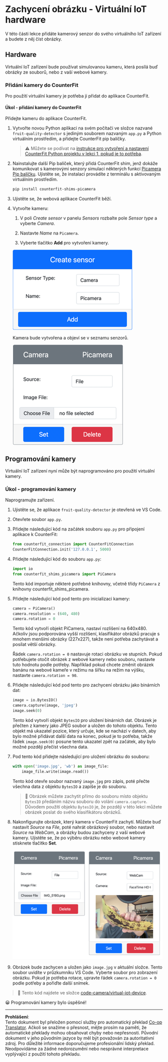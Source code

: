 <!--
CO_OP_TRANSLATOR_METADATA:
{
  "original_hash": "3ba7150ffc4a6999f6c3cfb4906ec7df",
  "translation_date": "2025-08-27T20:56:30+00:00",
  "source_file": "4-manufacturing/lessons/2-check-fruit-from-device/virtual-device-camera.md",
  "language_code": "cs"
}
-->
# Zachycení obrázku - Virtuální IoT hardware

V této části lekce přidáte kamerový senzor do svého virtuálního IoT zařízení a budete z něj číst obrázky.

## Hardware

Virtuální IoT zařízení bude používat simulovanou kameru, která posílá buď obrázky ze souborů, nebo z vaší webové kamery.

### Přidání kamery do CounterFit

Pro použití virtuální kamery je potřeba ji přidat do aplikace CounterFit.

#### Úkol - přidání kamery do CounterFit

Přidejte kameru do aplikace CounterFit.

1. Vytvořte novou Python aplikaci na svém počítači ve složce nazvané `fruit-quality-detector` s jediným souborem nazvaným `app.py` a Python virtuálním prostředím, a přidejte CounterFit pip balíčky.

    > ⚠️ Můžete se podívat na [instrukce pro vytvoření a nastavení CounterFit Python projektu v lekci 1, pokud je to potřeba](../../../1-getting-started/lessons/1-introduction-to-iot/virtual-device.md).

1. Nainstalujte další Pip balíček, který přidá CounterFit shim, jenž dokáže komunikovat s kamerovými senzory simulací některých funkcí [Picamera Pip balíčku](https://pypi.org/project/picamera/). Ujistěte se, že instalaci provádíte z terminálu s aktivovaným virtuálním prostředím.

    ```sh
    pip install counterfit-shims-picamera
    ```

1. Ujistěte se, že webová aplikace CounterFit běží.

1. Vytvořte kameru:

    1. V poli *Create sensor* v panelu *Sensors* rozbalte pole *Sensor type* a vyberte *Camera*.

    1. Nastavte *Name* na `Picamera`.

    1. Vyberte tlačítko **Add** pro vytvoření kamery.

    ![Nastavení kamery](../../../../../translated_images/counterfit-create-camera.a5de97f59c0bd3cbe0416d7e89a3cfe86d19fbae05c641c53a91286412af0a34.cs.png)

    Kamera bude vytvořena a objeví se v seznamu senzorů.

    ![Vytvořená kamera](../../../../../translated_images/counterfit-camera.001ec52194c8ee5d3f617173da2c79e1df903d10882adc625cbfc493525125d4.cs.png)

## Programování kamery

Virtuální IoT zařízení nyní může být naprogramováno pro použití virtuální kamery.

### Úkol - programování kamery

Naprogramujte zařízení.

1. Ujistěte se, že aplikace `fruit-quality-detector` je otevřená ve VS Code.

1. Otevřete soubor `app.py`.

1. Přidejte následující kód na začátek souboru `app.py` pro připojení aplikace k CounterFit:

    ```python
    from counterfit_connection import CounterFitConnection
    CounterFitConnection.init('127.0.0.1', 5000)
    ```

1. Přidejte následující kód do souboru `app.py`:

    ```python
    import io
    from counterfit_shims_picamera import PiCamera
    ```

    Tento kód importuje některé potřebné knihovny, včetně třídy `PiCamera` z knihovny counterfit_shims_picamera.

1. Přidejte následující kód pod tento pro inicializaci kamery:

    ```python
    camera = PiCamera()
    camera.resolution = (640, 480)
    camera.rotation = 0
    ```

    Tento kód vytvoří objekt PiCamera, nastaví rozlišení na 640x480. Ačkoliv jsou podporována vyšší rozlišení, klasifikátor obrázků pracuje s mnohem menšími obrázky (227x227), takže není potřeba zachytávat a posílat větší obrázky.

    Řádek `camera.rotation = 0` nastavuje rotaci obrázku ve stupních. Pokud potřebujete otočit obrázek z webové kamery nebo souboru, nastavte tuto hodnotu podle potřeby. Například pokud chcete změnit obrázek banánu na webové kameře v režimu na šířku na režim na výšku, nastavte `camera.rotation = 90`.

1. Přidejte následující kód pod tento pro zachycení obrázku jako binárních dat:

    ```python
    image = io.BytesIO()
    camera.capture(image, 'jpeg')
    image.seek(0)
    ```

    Tento kód vytvoří objekt `BytesIO` pro uložení binárních dat. Obrázek je přečten z kamery jako JPEG soubor a uložen do tohoto objektu. Tento objekt má ukazatel pozice, který určuje, kde se nachází v datech, aby bylo možné přidávat další data na konec, pokud je to potřeba, takže řádek `image.seek(0)` posune tento ukazatel zpět na začátek, aby bylo možné později přečíst všechna data.

1. Pod tento kód přidejte následující pro uložení obrázku do souboru:

    ```python
    with open('image.jpg', 'wb') as image_file:
        image_file.write(image.read())
    ```

    Tento kód otevře soubor nazvaný `image.jpg` pro zápis, poté přečte všechna data z objektu `BytesIO` a zapíše je do souboru.

    > 💁 Obrázek můžete zachytit přímo do souboru místo objektu `BytesIO` předáním názvu souboru do volání `camera.capture`. Důvodem použití objektu `BytesIO` je, že později v této lekci můžete obrázek poslat do svého klasifikátoru obrázků.

1. Nakonfigurujte obrázek, který kamera v CounterFit zachytí. Můžete buď nastavit *Source* na *File*, poté nahrát obrázkový soubor, nebo nastavit *Source* na *WebCam*, a obrázky budou zachyceny z vaší webové kamery. Ujistěte se, že po výběru obrázku nebo webové kamery stisknete tlačítko **Set**.

    ![CounterFit s nastaveným souborem jako zdrojem obrázku a webovou kamerou zobrazující osobu držící banán v náhledu webové kamery](../../../../../translated_images/counterfit-camera-options.eb3bd5150a8e7dffbf24bc5bcaba0cf2cdef95fbe6bbe393695d173817d6b8df.cs.png)

1. Obrázek bude zachycen a uložen jako `image.jpg` v aktuální složce. Tento soubor uvidíte v průzkumníku VS Code. Vyberte soubor pro zobrazení obrázku. Pokud je potřeba rotace, upravte řádek `camera.rotation = 0` podle potřeby a pořiďte další snímek.

> 💁 Tento kód najdete ve složce [code-camera/virtual-iot-device](../../../../../4-manufacturing/lessons/2-check-fruit-from-device/code-camera/virtual-iot-device).

😀 Programování kamery bylo úspěšné!

---

**Prohlášení**:  
Tento dokument byl přeložen pomocí služby pro automatický překlad [Co-op Translator](https://github.com/Azure/co-op-translator). Ačkoli se snažíme o přesnost, mějte prosím na paměti, že automatické překlady mohou obsahovat chyby nebo nepřesnosti. Původní dokument v jeho původním jazyce by měl být považován za autoritativní zdroj. Pro důležité informace doporučujeme profesionální lidský překlad. Neodpovídáme za žádné nedorozumění nebo nesprávné interpretace vyplývající z použití tohoto překladu.